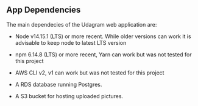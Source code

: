 ## App Dependencies

The main dependecies of the Udagram web application are:

-   Node v14.15.1 (LTS) or more recent. While older versions can work it is advisable to keep node to latest LTS version

-   npm 6.14.8 (LTS) or more recent, Yarn can work but was not tested for this project

-   AWS CLI v2, v1 can work but was not tested for this project

-   A RDS database running Postgres.

-   A S3 bucket for hosting uploaded pictures.
